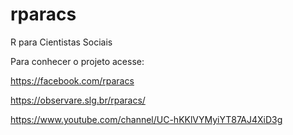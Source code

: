 # rparacs
  
R para Cientistas Sociais
  
Para conhecer o projeto acesse:
  
https://facebook.com/rparacs
  
https://observare.slg.br/rparacs/
  
https://www.youtube.com/channel/UC-hKKlVYMyiYT87AJ4XiD3g
